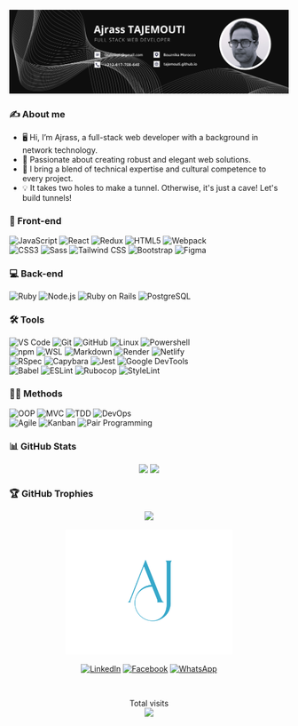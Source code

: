 <img src="banner.png" alt="banner"><br />

### ✍️ About me

- 🖥️ Hi, I’m Ajrass, a full-stack web developer with a background in network technology.
- 🚀 Passionate about creating robust and elegant web solutions.
- 🌱 I bring a blend of technical expertise and cultural competence to every project.
- 💡 It takes two holes to make a tunnel. Otherwise, it's just a cave! Let's build tunnels!

### 🎨 Front-end

![JavaScript](https://img.shields.io/badge/-JavaScript-%23F7DF1C?style=for-the-badge&logo=javascript&logoColor=000000&labelColor=%23F7DF1C&color=%23FFCE5A)
![React](https://img.shields.io/badge/-React-61DAFB?style=for-the-badge&logo=react&logoColor=ffffff)
![Redux](https://img.shields.io/badge/-Redux-764ABC?style=for-the-badge&logo=redux&logoColor=ffffff)
![HTML5](https://img.shields.io/badge/-HTML5-%23E44D27?style=for-the-badge&logo=html5&logoColor=ffffff)
![Webpack](https://img.shields.io/badge/-Webpack-8DD6F9?style=for-the-badge&logo=webpack&logoColor=ffffff)<br/>
![CSS3](https://img.shields.io/badge/-CSS3-%231572B6?style=for-the-badge&logo=css3)
![Sass](https://img.shields.io/badge/-Sass-%23CC6699?style=for-the-badge&logo=sass&logoColor=ffffff)
![Tailwind CSS](https://img.shields.io/badge/-Tailwind_CSS-38B2AC?style=for-the-badge&logo=tailwind-css&logoColor=ffffff)
![Bootstrap](https://img.shields.io/badge/-Bootstrap-563D7C?style=for-the-badge&logo=Bootstrap)
![Figma](https://img.shields.io/badge/-Figma-F24E1E?style=for-the-badge&logo=figma&logoColor=ffffff)

### 💻 Back-end

![Ruby](https://img.shields.io/badge/-Ruby-CC342D?style=for-the-badge&logo=ruby&logoColor=ffffff)
![Node.js](https://img.shields.io/badge/-Node.js-339933?style=for-the-badge&logo=Node.js&logoColor=ffffff)
![Ruby on Rails](https://img.shields.io/badge/-Ruby_on_Rails-CC0000?style=for-the-badge&logo=ruby-on-rails&logoColor=ffffff)
![PostgreSQL](https://img.shields.io/badge/-PostgreSQL-336791?style=for-the-badge&logo=postgresql&logoColor=ffffff)

### 🛠️ Tools

![VS Code](https://img.shields.io/badge/-VS%20Code-007ACC?style=for-the-badge&logo=visual-studio-code&logoColor=ffffff)
![Git](https://img.shields.io/badge/-Git-%23F05032?style=for-the-badge&logo=git&logoColor=%23ffffff)
![GitHub](https://img.shields.io/badge/-GitHub-181717?style=for-the-badge&logo=github)
![Linux](https://img.shields.io/badge/-Linux-FCC624?style=for-the-badge&logo=linux&logoColor=ffffff)
![Powershell](https://img.shields.io/badge/-Powershell-5391FE?style=for-the-badge&logo=powershell&logoColor=ffffff)
<br/>
![npm](https://img.shields.io/badge/-npm-CB3837?style=for-the-badge&logo=npm)
![WSL](https://img.shields.io/badge/-WSL-0078D6?style=for-the-badge&logo=windows&logoColor=ffffff)
![Markdown](https://img.shields.io/badge/-Markdown-000000?style=for-the-badge&logo=markdown)
![Render](https://img.shields.io/badge/-Render-0080FF?style=for-the-badge&logo=render&logoColor=ffffff)
![Netlify](https://img.shields.io/badge/-Netlify-00C7B7?style=for-the-badge&logo=netlify&logoColor=ffffff)
<br/>
![RSpec](https://img.shields.io/badge/-RSpec-CC342D?style=for-the-badge&logo=ruby&logoColor=ffffff)
![Capybara](https://img.shields.io/badge/-Capybara-4B0082?style=for-the-badge&logo=ruby&logoColor=ffffff)
![Jest](https://img.shields.io/badge/-Jest-C21325?style=for-the-badge&logo=jest&logoColor=white)
![Google DevTools](https://img.shields.io/badge/-Google_DevTools-%23F14A22?style=for-the-badge&logo=google-chrome&logoColor=white)
<br/>
![Babel](https://img.shields.io/badge/Babel-F9DC3e?style=for-the-badge&logo=babel&logoColor=black)
![ESLint](https://img.shields.io/badge/ESLint-4B3263?style=for-the-badge&logo=eslint&logoColor=white)
![Rubocop](https://img.shields.io/badge/Rubocop-FF3E00?style=for-the-badge&logo=rubocop&logoColor=white)
![StyleLint](https://img.shields.io/badge/StyleLint-38B2AC?style=for-the-badge&logo=stylelint&logoColor=white)

### 👨‍💻 Methods

![OOP](https://img.shields.io/badge/-OOP-FF69B4?style=for-the-badge&logo=oop&logoColor=ffffff)
![MVC](https://img.shields.io/badge/-MVC-FFD700?style=for-the-badge&logo=mvc&logoColor=000000)
![TDD](https://img.shields.io/badge/-TDD-FF5733?style=for-the-badge&logo=tdd&logoColor=ffffff)
![DevOps](https://img.shields.io/badge/-DevOps-%23000000?style=for-the-badge&logo=devops&logoColor=white)
<br/>
![Agile](https://img.shields.io/badge/-Agile-47CCFF?style=for-the-badge&logo=agile&logoColor=ffffff)
![Kanban](https://img.shields.io/badge/-Kanban-009688?style=for-the-badge&logo=kanban&logoColor=ffffff)
![Pair Programming](https://img.shields.io/badge/-Pair%20Programming-4CAF50?style=for-the-badge&logo=pairprogramming&logoColor=ffffff)

### 📊 GitHub Stats

<p align="center">
  <img height="180em" src="https://github-readme-stats.vercel.app/api/top-langs/?username=tajemouti&theme=radical&title_color=8E2DE2&text_color=fff&layout=compact">
  <img height="180em" src="https://github-readme-stats.vercel.app/api?username=tajemouti&show_icons=true&theme=radical&title_color=8E2DE2&text_color=fff&icon_color=8E2DE2">
</p>

### 🏆 GitHub Trophies

<p align="center">
  <img src="https://github-profile-trophy.vercel.app/?username=tajemouti&theme=radical&title_color=8E2DE2&text_color=fff&icon_color=8E2DE2&no-frame=false&no-bg=false&margin-w=4">
</p>

<div align="center">
  <a href="https://ajrass-tajemouti.netlify.app/" target="_blank" rel="noopener noreferrer">
    <img src="logo.svg" alt="logo" width="300" height="auto" />
  </a>
</div>

<p align="center">
<a href="https://linkedin.com/in/ajrass/" target="_blank" rel="noopener noreferrer"><img src="https://img.shields.io/badge/LinkedIn-%230077B5.svg?&style=for-the-badge&logo=linkedin&logoColor=white" alt="LinkedIn"></a>
<a href="https://www.facebook.com/ajrass/" target="_blank" rel="noopener noreferrer"><img src="https://img.shields.io/badge/Facebook-%231877F2.svg?&style=for-the-badge&logo=facebook&logoColor=white" alt="Facebook"></a>
<a href="https://wa.me/212617708648" target="_blank" rel="noopener noreferrer"><img src="https://img.shields.io/badge/WhatsApp-%2325D366.svg?&style=for-the-badge&logo=whatsapp&logoColor=white"
alt="WhatsApp"></a>
</p>

<br>

<p align="center"> 
  Total visits<br>
  <img src="https://profile-counter.glitch.me/tajemouti/count.svg" />
</p>
